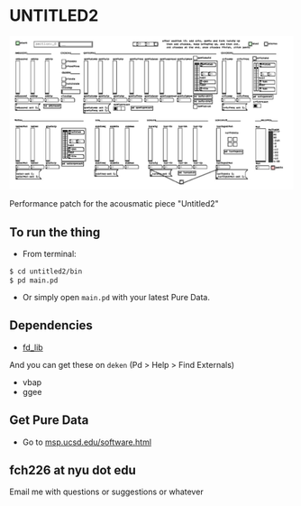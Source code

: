 # UNTITLED2

![untitled](https://raw.githubusercontent.com/fdch/untitled2/master/untitled2.jpg "untitled2")

Performance patch for the acousmatic piece "Untitled2"


## To run the thing

* From terminal:

```
$ cd untitled2/bin
$ pd main.pd
```

* Or simply open ``main.pd`` with your latest Pure Data.

## Dependencies

* [fd_lib](https://github.com/fdch/fd_lib)

And you can get these on ``deken`` (Pd > Help > Find Externals) 

* vbap
* ggee


## Get Pure Data


* Go to [msp.ucsd.edu/software.html](http://msp.ucsd.edu/software.html)


## fch226 at nyu dot edu

Email me with questions or suggestions or whatever
